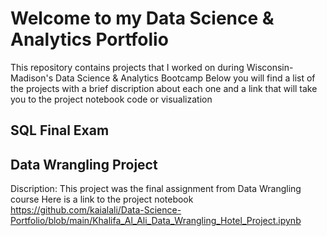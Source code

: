 # Welcome to my Data Science & Analytics Portfolio
This repository contains projects that I worked on during Wisconsin-Madison's Data Science & Analytics Bootcamp
Below you will find a list of the projects with a brief discription about each one and a link that will take you to the project notebook code or visualization 

## SQL Final Exam


## Data Wrangling Project
Discription: This project was the final assignment from Data Wrangling course 
Here is a link to the project notebook https://github.com/kaialali/Data-Science-Portfolio/blob/main/Khalifa_Al_Ali_Data_Wrangling_Hotel_Project.ipynb
